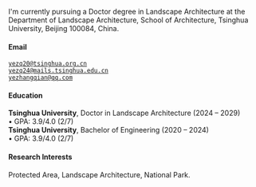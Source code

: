 
I'm currently pursuing a Doctor degree in Landscape Architecture at the Department of Landscape Architecture, School  of Architecture, Tsinghua University, Beijing 100084, China.

#### Email  
<code>yezq20@tsinghua.org.cn</code>   
<code>yezq24@mails.tsinghua.edu.cn</code>  
<code>yezhangqian@qq.com</code>


#### Education  
**Tsinghua University**, Doctor in Landscape Architecture (2024 – 2029)  
• GPA: 3.9/4.0 (2/7)  
**Tsinghua University**, Bachelor of Engineering (2020 – 2024)  
• GPA: 3.9/4.0 (2/7)

#### Research Interests  
Protected Area, Landscape Architecture, National Park.
